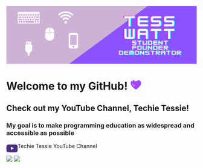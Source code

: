 ![Header](https://raw.githubusercontent.com/Tess314/Tess314/master/personal_banner.png "Header")

# Welcome to my GitHub! <img src="https://raw.githubusercontent.com/Tess314/Tess314/master/heart.gif" width="30px">

## Check out my YouTube Channel, Techie Tessie!
### My goal is to make programming education as widespread and accessible as possible
[<img align="left" alt="YouTube" height="30px" src="https://raw.githubusercontent.com/Tess314/Tess314/master/youtube_logo.png"/>][YouTube]Techie Tessie YouTube Channel

<img align="center" src="https://github-readme-stats.vercel.app/api?username=Tess314&show_icons=true&line_height=27&count_private=true&title_color=8C52FF"/>

<img align="center" src="https://github-readme-stats.vercel.app/api/top-langs/?username=Tess314&layout=compact&title_color=8C52FF"/>

[YouTube]: https://www.youtube.com/channel/UCGCR-PjumUZeuMc0zZOIZdA
